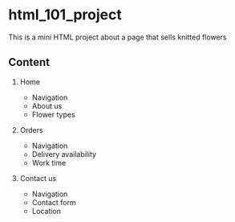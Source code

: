 # html_101_project

This is a mini HTML project about a page that sells knitted flowers

## Content

1. Home

   - Navigation
   - About us
   - Flower types

2. Orders

   - Navigation
   - Delivery availability
   - Work time

3. Contact us
   - Navigation
   - Contact form
   - Location
